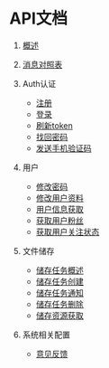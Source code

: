 # API文档

1. [概述](概述.md)
2. [消息对照表](消息对照表.md)
5. Auth认证
    - [注册](Auth认证/用户注册.md)
    - [登录](Auth认证/用户登录.md)
    - [刷新token](Auth认证/刷新TOKEN.md)
    - [找回密码](Auth认证/找回密码.md)
    - [发送手机验证码](Auth认证/发送手机验证码.md)

6. 用户
    - [修改密码](用户/用户修改密码.md)
    - [修改用户资料](用户/修改用户资料.md)
    - [用户信息获取](用户/用户信息获取.md)
    - [获取用户粉丝](用户/获取用户的粉丝.md)
    - [获取用户关注状态](用户/获取用户关注状态.md)
7. 文件储存
    - [储存任务概述](文件储存/储存任务概述.md)
    - [储存任务创建](文件储存/储存任务创建.md)
    - [储存任务通知](文件储存/储存任务通知.md)
    - [储存任务删除](文件储存/储存任务删除.md)
    - [储存资源获取](文件储存/储存资源获取.md)
8. 系统相关配置
    - [意见反馈](系统相关配置/意见反馈.md)